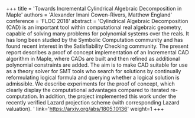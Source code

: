 +++
    title = 'Towards Incremental Cylindrical Algebraic Decomposition in Maple'
    authors = 'Alexander Imani Cowen-Rivers, Matthew England'
    conference = 'FLOC 2018'
    abstract = 'Cylindrical Algebraic Decomposition (CAD) is an important tool within computational real algebraic geometry, capable of solving many problems for polynomial systems over the reals. It has long been studied by the Symbolic Computation community and has found recent interest in the Satisfiability Checking community. The present report describes a proof of concept implementation of an Incremental CAD algorithm in Maple, where CADs are built and then refined as additional polynomial constraints are added. The aim is to make CAD suitable for use as a theory solver for SMT tools who search for solutions by continually reformulating logical formula and querying whether a logical solution is admissible. We describe experiments for the proof of concept, which clearly display the computational advantages compared to iterated re-computation. In addition, the project implemented this work under the recently verified Lazard projection scheme (with corresponding Lazard valuation). '
    link='https://arxiv.org/abs/1805.10136'
    weight=1
+++
